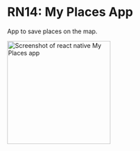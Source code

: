 # RN14: My Places App
App to save places on the map.


<a href="https://raw.githubusercontent.com/Claudiferock/Mobile-Programming/master/img/RN14.gif"><img src="https://raw.githubusercontent.com/Claudiferock/Mobile-Programming/master/img/RN14.gif" alt="Screenshot of react native My Places app" width="238"/></a>  

